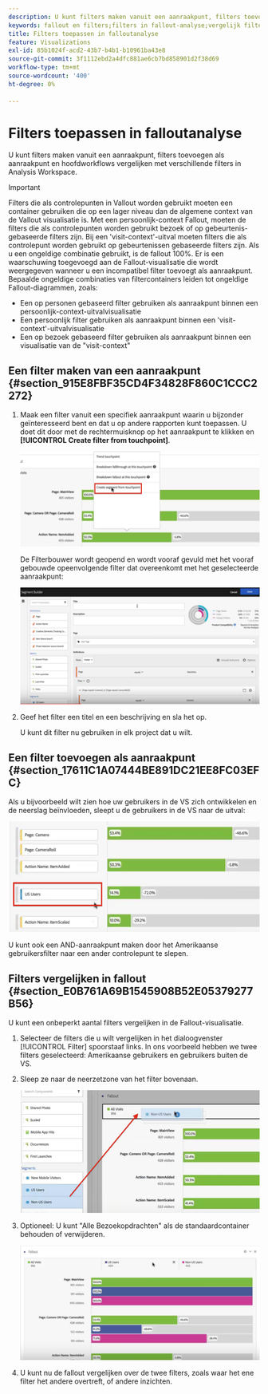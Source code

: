 ```yaml
---
description: U kunt filters maken vanuit een aanraakpunt, filters toevoegen als aanraakpunt en hoofdworkflows vergelijken met verschillende filters in Analysis Workspace.
keywords: fallout en filters;filters in fallout-analyse;vergelijk filters in fallout
title: Filters toepassen in falloutanalyse
feature: Visualizations
exl-id: 85b1024f-acd2-43b7-b4b1-b10961ba43e8
source-git-commit: 3f1112ebd2a4dfc881ae6cb7bd858901d2f38d69
workflow-type: tm+mt
source-wordcount: '400'
ht-degree: 0%

---
```


# Filters toepassen in falloutanalyse

U kunt filters maken vanuit een aanraakpunt, filters toevoegen als aanraakpunt en hoofdworkflows vergelijken met verschillende filters in Analysis Workspace.

>[!IMPORTANT]
>
>Filters die als controlepunten in Vallout worden gebruikt moeten een container gebruiken die op een lager niveau dan de algemene context van de Vallout visualisatie is. Met een persoonlijk-context Fallout, moeten de filters die als controlepunten worden gebruikt bezoek of op gebeurtenis-gebaseerde filters zijn. Bij een &#39;visit-context&#39;-uitval moeten filters die als controlepunt worden gebruikt op gebeurtenissen gebaseerde filters zijn. Als u een ongeldige combinatie gebruikt, is de fallout 100%. Er is een waarschuwing toegevoegd aan de Fallout-visualisatie die wordt weergegeven wanneer u een incompatibel filter toevoegt als aanraakpunt. Bepaalde ongeldige combinaties van filtercontainers leiden tot ongeldige Fallout-diagrammen, zoals:

* Een op personen gebaseerd filter gebruiken als aanraakpunt binnen een persoonlijk-context-uitvalvisualisatie
* Een persoonlijk filter gebruiken als aanraakpunt binnen een &#39;visit-context&#39;-uitvalvisualisatie
* Een op bezoek gebaseerd filter gebruiken als aanraakpunt binnen een visualisatie van de &quot;visit-context&quot;

## Een filter maken van een aanraakpunt {#section_915E8FBF35CD4F34828F860C1CCC2272}

1. Maak een filter vanuit een specifiek aanraakpunt waarin u bijzonder geïnteresseerd bent en dat u op andere rapporten kunt toepassen. U doet dit door met de rechtermuisknop op het aanraakpunt te klikken en **[!UICONTROL Create filter from touchpoint]**.

   ![](assets/segment-from-touchpoint.png)

   De Filterbouwer wordt geopend en wordt vooraf gevuld met het vooraf gebouwde opeenvolgende filter dat overeenkomt met het geselecteerde aanraakpunt:

   ![](assets/segment-builder.png)

1. Geef het filter een titel en een beschrijving en sla het op.

   U kunt dit filter nu gebruiken in elk project dat u wilt.

## Een filter toevoegen als aanraakpunt {#section_17611C1A07444BE891DC21EE8FC03EFC}

Als u bijvoorbeeld wilt zien hoe uw gebruikers in de VS zich ontwikkelen en de neerslag beïnvloeden, sleept u de gebruikers in de VS naar de uitval:

![](assets/segment-touchpoint.png)

U kunt ook een AND-aanraakpunt maken door het Amerikaanse gebruikersfilter naar een ander controlepunt te slepen.

## Filters vergelijken in fallout {#section_E0B761A69B1545908B52E05379277B56}

U kunt een onbeperkt aantal filters vergelijken in de Fallout-visualisatie.

1. Selecteer de filters die u wilt vergelijken in het dialoogvenster [!UICONTROL Filter] spoorstaaf links. In ons voorbeeld hebben we twee filters geselecteerd: Amerikaanse gebruikers en gebruikers buiten de VS.
1. Sleep ze naar de neerzetzone van het filter bovenaan.

   ![](assets/segment-drop.png)

1. Optioneel: U kunt &quot;Alle Bezoekopdrachten&quot; als de standaardcontainer behouden of verwijderen.

   ![](assets/seg-compare.png)

1. U kunt nu de fallout vergelijken over de twee filters, zoals waar het ene filter het andere overtreft, of andere inzichten.
